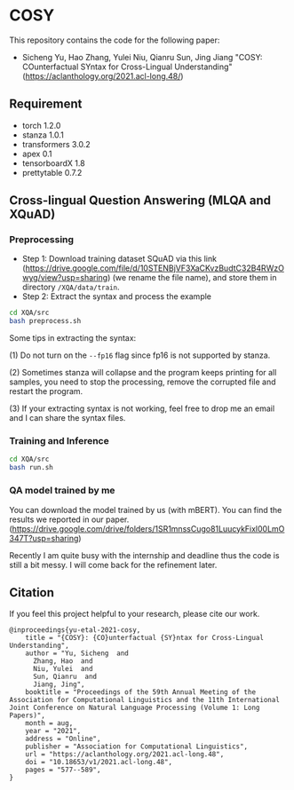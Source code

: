 # COSY
This repository contains the code for the following paper:
* Sicheng Yu, Hao Zhang, Yulei Niu, Qianru Sun, Jing Jiang "COSY: COunterfactual SYntax for Cross-Lingual Understanding" (https://aclanthology.org/2021.acl-long.48/)

## Requirement
* torch 1.2.0
* stanza 1.0.1
* transformers 3.0.2
* apex 0.1
* tensorboardX 1.8
* prettytable 0.7.2

## Cross-lingual Question Answering (MLQA and XQuAD)

### Preprocessing
- Step 1: Download training dataset SQuAD via this link (https://drive.google.com/file/d/10STENBjVF3XaCKvzBudtC32B4RWzOwyg/view?usp=sharing) (we rename the file name), and store them in directory `/XQA/data/train`.
- Step 2: Extract the syntax and process the example
```sh
cd XQA/src
bash preprocess.sh
```
Some tips in extracting the syntax:

(1) Do not turn on the `--fp16` flag since fp16 is not supported by stanza.

(2) Sometimes stanza will collapse and the program keeps printing <skip this example> for all samples, you need to stop the processing, remove the corrupted file and restart the program.
    
(3) If your extracting syntax is not working, feel free to drop me an email and I can share the syntax files.

### Training and Inference
```sh
cd XQA/src
bash run.sh
```

### QA model trained by me
You can download the model trained by us (with mBERT). You can find the results we reported in our paper. (https://drive.google.com/drive/folders/1SR1mnssCugo81LuucykFixl00LmO347T?usp=sharing) 

Recently I am quite busy with the internship and deadline thus the code is still a bit messy. I will come back for the refinement later.

## Citation
If you feel this project helpful to your research, please cite our work.
```
@inproceedings{yu-etal-2021-cosy,
    title = "{COSY}: {CO}unterfactual {SY}ntax for Cross-Lingual Understanding",
    author = "Yu, Sicheng  and
      Zhang, Hao  and
      Niu, Yulei  and
      Sun, Qianru  and
      Jiang, Jing",
    booktitle = "Proceedings of the 59th Annual Meeting of the Association for Computational Linguistics and the 11th International Joint Conference on Natural Language Processing (Volume 1: Long Papers)",
    month = aug,
    year = "2021",
    address = "Online",
    publisher = "Association for Computational Linguistics",
    url = "https://aclanthology.org/2021.acl-long.48",
    doi = "10.18653/v1/2021.acl-long.48",
    pages = "577--589",
}
```
